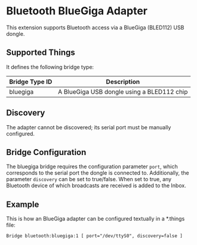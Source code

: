 # Bluetooth BlueGiga Adapter

This extension supports Bluetooth access via a BlueGiga (BLED112) USB dongle.

## Supported Things

It defines the following bridge type:

| Bridge Type ID | Description                                                               |
|----------------|---------------------------------------------------------------------------|
| bluegiga       | A BlueGiga USB dongle using a BLED112 chip                                |


## Discovery

The adapter cannot be discovered; its serial port must be manually configured.

## Bridge Configuration

The bluegiga bridge requires the configuration parameter `port`, which corresponds to the serial port the dongle is connected to.
Additionally, the parameter `discovery` can be set to true/false. When set to true, any Bluetooth device of which broadcasts are received is added to the Inbox.

## Example

This is how an BlueGiga adapter can be configured textually in a *.things file:

```
Bridge bluetooth:bluegiga:1 [ port="/dev/ttyS0", discovery=false ]
```
